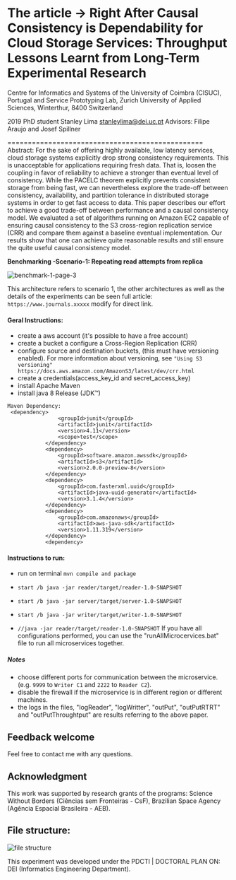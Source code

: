 # The article -> Right After Causal Consistency is Dependability for Cloud Storage Services: Throughput Lessons Learnt from Long-Term Experimental Research

Centre for Informatics and Systems of the University of Coimbra (CISUC), Portugal and Service Prototyping Lab, Zurich University of Applied Sciences, Winterthur, 8400 Switzerland

 2019 PhD student Stanley Lima <stanleylima@dei.uc.pt> Advisors: Filipe Araujo and Josef Spillner


================================================
Abstract: For the sake of offering highly available, low latency services, cloud storage systems explicitly drop strong consistency requirements. This is unacceptable for applications requiring fresh data. That is, loosen the coupling in favor of reliability to achieve a stronger than eventual level of consistency. While the PACELC theorem explicitly prevents consistent storage from being fast, we can nevertheless explore the trade-off between consistency, availability, and partition tolerance in distributed storage systems in order to get fast access to data.
This paper describes our effort to achieve a good trade-off between performance and a causal consistency model.
We evaluated a set of algorithms running on Amazon EC2 capable of ensuring causal consistency to the S3 cross-region replication service (CRR) and compare them against a baseline eventual implementation.
Our results show that one can achieve quite reasonable results and still ensure the quite useful causal consistency model.



**Benchmarking -Scenario-1: Repeating read attempts from replica**

![benchmark-1-page-3](https://user-images.githubusercontent.com/7977251/43281928-ccee4180-910c-11e8-9f59-85cd05a00e1a.png)

This architecture refers to scenario 1, the other architectures as well as the details of the experiments can be seen full article: `https://www.journals.xxxxx` modify for direct link.




#### Geral Instructions:
- create a aws account (it's possible to have a free account)
- create a  bucket a configure a Cross-Region Replication (CRR)
- configure source and destination buckets, (this must have versioning enabled). For more information about versioning, see 
`"Using S3 versioning" https://docs.aws.amazon.com/AmazonS3/latest/dev/crr.html`
- create a credentials(access_key_id and secret_access_key)
- install  Apache Maven
- install java 8 Release (JDK™)
```pom
Maven Dependency:
 <dependency>
                <groupId>junit</groupId>
                <artifactId>junit</artifactId>
                <version>4.11</version>
                <scope>test</scope>
            </dependency>
            <dependency>
                <groupId>software.amazon.awssdk</groupId>
                <artifactId>s3</artifactId>
                <version>2.0.0-preview-8</version>
            </dependency>
            <dependency>
                <groupId>com.fasterxml.uuid</groupId>
                <artifactId>java-uuid-generator</artifactId>
                <version>3.1.4</version>
            </dependency>
            <dependency>
                <groupId>com.amazonaws</groupId>
                <artifactId>aws-java-sdk</artifactId>
                <version>1.11.319</version>
            </dependency>
            <dependency>
```

#### Instructions to run:
- run on terminal ```mvn compile and package```

- ```start /b java -jar reader/target/reader-1.0-SNAPSHOT```
- ```start /b java -jar server/target/server-1.0-SNAPSHOT```
- ```start /b java -jar writer/target/writer-1.0-SNAPSHOT```
- ```//java -jar reader/target/reader-1.0-SNAPSHOT```
If you have all configurations performed, you can use the "runAllMicrocervices.bat" file to run all microservices together.
##### Notes
- choose different ports for communication between the microservice. (e.g. `9999` to `Writer C1` and `2222` to `Reader C2`).
- disable the firewall if the microservice is in different region or different machines.
- the logs in the files, "logReader", "logWritter", "outPut", "outPutRTRT" and "outPutThroughtput" are results referring to the above paper.




## Feedback welcome

Feel free to contact me with any questions.

## Acknowledgment
This work was supported by research grants of the programs: Science Without Borders (Ciências sem Fronteiras - CsF), Brazilian Space Agency (Agência Espacial Brasileira - AEB).

File structure:
---------------
![file structure](https://user-images.githubusercontent.com/7977251/43429685-96be26f4-945c-11e8-89d2-a42580b00dd1.jpg)


This experiment was developed under the PDCTI | DOCTORAL PLAN ON: DEI (Informatics Engineering Department).

	
